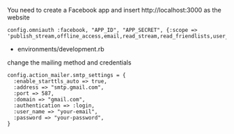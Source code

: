 You need to create a Facebook app and insert http://localhost:3000 as the website

    config.omniauth :facebook, "APP_ID", "APP_SECRET", {:scope => 'publish_stream,offline_access,email,read_stream,read_friendlists,user_photos,friends_photos,manage_friendlists'}


* environments/development.rb

change the mailing method and credentials

    config.action_mailer.smtp_settings = {
      :enable_starttls_auto => true,
      :address => "smtp.gmail.com",
      :port => 587,
      :domain => "gmail.com",
      :authentication => :login,
      :user_name => "your-email",
      :password => "your-password",
    }


